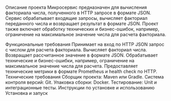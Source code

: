 Описание проекта
Микросервис предназначен для вычисления факториала числа, полученного в HTTP запросе в формате JSON. Сервис обрабатывает входящие запросы, вычисляет факториал переданного числа и возвращает результат в формате JSON. Проект также включает обработку технических и бизнес-ошибок, например, ограничение на максимальное значение числа для расчета факториала.

Функциональные требования
Принимает на вход по HTTP JSON запрос с числом для расчета факториала.
Вычисляет факториал числа.
Возвращает рассчитанное значение в формате JSON.
Обрабатывает технические и бизнес-ошибки, например, ограничение на максимальное значение числа для расчета.
Предоставляет технические метрики в формате Prometheus и health check по HTTP.
Технические требования
Сборщик проекта: Maven или Gradle.
Система контроля версий: Git.
Упаковка сборки: Docker.
Тестирование: Unit и интеграционные тесты.
Инструкции по установке и использованию
Установка и запуск

